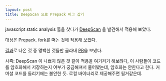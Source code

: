 ```yaml
---
layout: post
title: DeepScan 으로 Prepack 버그 잡기
---
```


javascript static analysis 툴을 찾다가 [DeepScan](https://deepscan.io/) 을 발견해서 적용해 보았다.

대상은 Prepack. [fork](https://github.com/carlsagan21/soo-prepack)를 떠논 것에 적용해 보았다.

[결과](https://deepscan.io/dashboard/#view=project&pid=385&bid=594)로 나온 것 중 명백한 것들만 골라내 [PR](https://github.com/facebook/prepack/pull/928)을 보냈다.

사족: DeepScan 이 나쁘지 않은 것 같아 적용을 여기저기 해보려다, 이 사람들이 코드를 암호화해서 저장하는지 여부가 궁금해져서 물어봤는데, 암호화는 안한다고 한다. 커머셜 코드를 돌리기에는 불안한 듯. 로컬 바이너리로 제공해주면 될거같은데.
